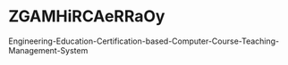 # ZGAMHiRCAeRRaOy
Engineering-Education-Certification-based-Computer-Course-Teaching-Management-System
